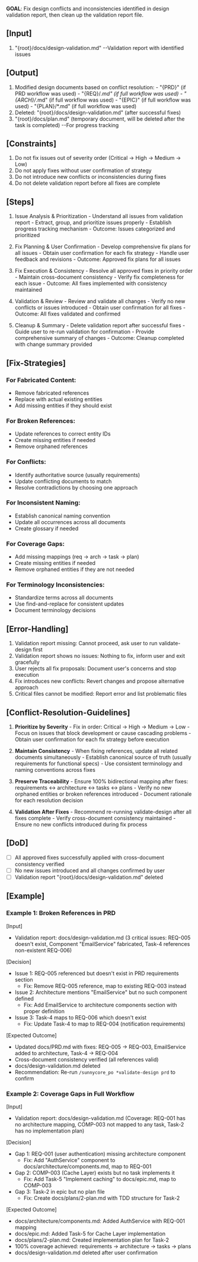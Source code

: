 **GOAL**: Fix design conflicts and inconsistencies identified in design validation report, then clean up the validation report file.

## [Input]
  1. "{root}/docs/design-validation.md" --Validation report with identified issues

## [Output]
  1. Modified design documents based on conflict resolution:
    - "{PRD}" (if PRD workflow was used)
    - "{REQ}/*.md" (if full workflow was used)
    - "{ARCH}/*.md" (if full workflow was used)
    - "{EPIC}" (if full workflow was used)
    - "{PLAN}/*.md" (if full workflow was used)
  2. Deleted: "{root}/docs/design-validation.md" (after successful fixes)
  3. "{root}/docs/plan.md" (temporary document, will be deleted after the task is completed) --For progress tracking
  
## [Constraints]
  1. Do not fix issues out of severity order (Critical → High → Medium → Low)
  2. Do not apply fixes without user confirmation of strategy
  3. Do not introduce new conflicts or inconsistencies during fixes
  4. Do not delete validation report before all fixes are complete

## [Steps]
  1. Issue Analysis & Prioritization
    - Understand all issues from validation report
    - Extract, group, and prioritize issues properly
    - Establish progress tracking mechanism
    - Outcome: Issues categorized and prioritized

  2. Fix Planning & User Confirmation
    - Develop comprehensive fix plans for all issues
    - Obtain user confirmation for each fix strategy
    - Handle user feedback and revisions
    - Outcome: Approved fix plans for all issues

  3. Fix Execution & Consistency
    - Resolve all approved fixes in priority order
    - Maintain cross-document consistency
    - Verify fix completeness for each issue
    - Outcome: All fixes implemented with consistency maintained

  4. Validation & Review
    - Review and validate all changes
    - Verify no new conflicts or issues introduced
    - Obtain user confirmation for all fixes
    - Outcome: All fixes validated and confirmed

  5. Cleanup & Summary
    - Delete validation report after successful fixes
    - Guide user to re-run validation for confirmation
    - Provide comprehensive summary of changes
    - Outcome: Cleanup completed with change summary provided

## [Fix-Strategies]

### For Fabricated Content:
  - Remove fabricated references
  - Replace with actual existing entities
  - Add missing entities if they should exist

### For Broken References:
  - Update references to correct entity IDs
  - Create missing entities if needed
  - Remove orphaned references

### For Conflicts:
  - Identify authoritative source (usually requirements)
  - Update conflicting documents to match
  - Resolve contradictions by choosing one approach

### For Inconsistent Naming:
  - Establish canonical naming convention
  - Update all occurrences across all documents
  - Create glossary if needed

### For Coverage Gaps:
  - Add missing mappings (req → arch → task → plan)
  - Create missing entities if needed
  - Remove orphaned entities if they are not needed

### For Terminology Inconsistencies:
  - Standardize terms across all documents
  - Use find-and-replace for consistent updates
  - Document terminology decisions

## [Error-Handling]
  1. Validation report missing: Cannot proceed, ask user to run validate-design first
  2. Validation report shows no issues: Nothing to fix, inform user and exit gracefully
  3. User rejects all fix proposals: Document user's concerns and stop execution
  4. Fix introduces new conflicts: Revert changes and propose alternative approach
  5. Critical files cannot be modified: Report error and list problematic files

## [Conflict-Resolution-Guidelines]
  1. **Prioritize by Severity**
    - Fix in order: Critical → High → Medium → Low
    - Focus on issues that block development or cause cascading problems
    - Obtain user confirmation for each fix strategy before execution
  
  2. **Maintain Consistency**
    - When fixing references, update all related documents simultaneously
    - Establish canonical source of truth (usually requirements for functional specs)
    - Use consistent terminology and naming conventions across fixes
  
  3. **Preserve Traceability**
    - Ensure 100% bidirectional mapping after fixes: requirements ↔ architecture ↔ tasks ↔ plans
    - Verify no new orphaned entities or broken references introduced
    - Document rationale for each resolution decision
  
  4. **Validation After Fixes**
    - Recommend re-running validate-design after all fixes complete
    - Verify cross-document consistency maintained
    - Ensure no new conflicts introduced during fix process

## [DoD]
  - [ ] All approved fixes successfully applied with cross-document consistency verified
  - [ ] No new issues introduced and all changes confirmed by user
  - [ ] Validation report "{root}/docs/design-validation.md" deleted

## [Example]

### Example 1: Broken References in PRD
[Input]
- Validation report: docs/design-validation.md (3 critical issues: REQ-005 doesn't exist, Component "EmailService" fabricated, Task-4 references non-existent REQ-006)

[Decision]
- Issue 1: REQ-005 referenced but doesn't exist in PRD requirements section
  - Fix: Remove REQ-005 reference, map to existing REQ-003 instead
- Issue 2: Architecture mentions "EmailService" but no such component defined
  - Fix: Add EmailService to architecture components section with proper definition
- Issue 3: Task-4 maps to REQ-006 which doesn't exist
  - Fix: Update Task-4 to map to REQ-004 (notification requirements)

[Expected Outcome]
- Updated docs/PRD.md with fixes: REQ-005 → REQ-003, EmailService added to architecture, Task-4 → REQ-004
- Cross-document consistency verified (all references valid)
- docs/design-validation.md deleted
- Recommendation: Re-run `/sunnycore_po *validate-design prd` to confirm

### Example 2: Coverage Gaps in Full Workflow
[Input]
- Validation report: docs/design-validation.md (Coverage: REQ-001 has no architecture mapping, COMP-003 not mapped to any task, Task-2 has no implementation plan)

[Decision]
- Gap 1: REQ-001 (user authentication) missing architecture component
  - Fix: Add "AuthService" component to docs/architecture/components.md, map to REQ-001
- Gap 2: COMP-003 (Cache Layer) exists but no task implements it
  - Fix: Add Task-5 "Implement caching" to docs/epic.md, map to COMP-003
- Gap 3: Task-2 in epic but no plan file
  - Fix: Create docs/plans/2-plan.md with TDD structure for Task-2

[Expected Outcome]
- docs/architecture/components.md: Added AuthService with REQ-001 mapping
- docs/epic.md: Added Task-5 for Cache Layer implementation
- docs/plans/2-plan.md: Created implementation plan for Task-2
- 100% coverage achieved: requirements → architecture → tasks → plans
- docs/design-validation.md deleted after user confirmation

